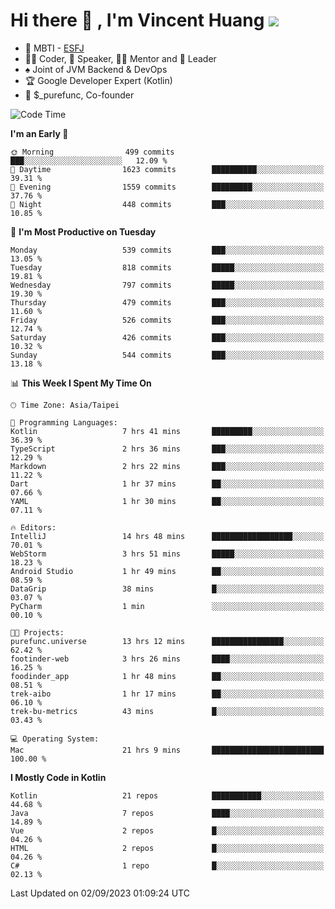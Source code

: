 # Hi there 👋 , I'm Vincent Huang ![](https://komarev.com/ghpvc/?username=Jian-Min-Huang)
- 👀 MBTI - [ESFJ](https://www.16personalities.com/esfj-personality)
- 👨‍💻 Coder, 🎤 Speaker, 👨‍🏫 Mentor and 🚀 Leader
- ♠️ Joint of JVM Backend & DevOps
- 🏆 Google Developer Expert (Kotlin)
- 💼 $_purefunc, Co-founder

<!--START_SECTION:waka-->
![Code Time](http://img.shields.io/badge/Code%20Time-2%2C510%20hrs%2019%20mins-blue)

**I'm an Early 🐤** 

```text
🌞 Morning                499 commits         ███░░░░░░░░░░░░░░░░░░░░░░   12.09 % 
🌆 Daytime                1623 commits        ██████████░░░░░░░░░░░░░░░   39.31 % 
🌃 Evening                1559 commits        █████████░░░░░░░░░░░░░░░░   37.76 % 
🌙 Night                  448 commits         ███░░░░░░░░░░░░░░░░░░░░░░   10.85 % 
```
📅 **I'm Most Productive on Tuesday** 

```text
Monday                   539 commits         ███░░░░░░░░░░░░░░░░░░░░░░   13.05 % 
Tuesday                  818 commits         █████░░░░░░░░░░░░░░░░░░░░   19.81 % 
Wednesday                797 commits         █████░░░░░░░░░░░░░░░░░░░░   19.30 % 
Thursday                 479 commits         ███░░░░░░░░░░░░░░░░░░░░░░   11.60 % 
Friday                   526 commits         ███░░░░░░░░░░░░░░░░░░░░░░   12.74 % 
Saturday                 426 commits         ███░░░░░░░░░░░░░░░░░░░░░░   10.32 % 
Sunday                   544 commits         ███░░░░░░░░░░░░░░░░░░░░░░   13.18 % 
```


📊 **This Week I Spent My Time On** 

```text
🕑︎ Time Zone: Asia/Taipei

💬 Programming Languages: 
Kotlin                   7 hrs 41 mins       █████████░░░░░░░░░░░░░░░░   36.39 % 
TypeScript               2 hrs 36 mins       ███░░░░░░░░░░░░░░░░░░░░░░   12.29 % 
Markdown                 2 hrs 22 mins       ███░░░░░░░░░░░░░░░░░░░░░░   11.22 % 
Dart                     1 hr 37 mins        ██░░░░░░░░░░░░░░░░░░░░░░░   07.66 % 
YAML                     1 hr 30 mins        ██░░░░░░░░░░░░░░░░░░░░░░░   07.11 % 

🔥 Editors: 
IntelliJ                 14 hrs 48 mins      ██████████████████░░░░░░░   70.01 % 
WebStorm                 3 hrs 51 mins       █████░░░░░░░░░░░░░░░░░░░░   18.23 % 
Android Studio           1 hr 49 mins        ██░░░░░░░░░░░░░░░░░░░░░░░   08.59 % 
DataGrip                 38 mins             █░░░░░░░░░░░░░░░░░░░░░░░░   03.07 % 
PyCharm                  1 min               ░░░░░░░░░░░░░░░░░░░░░░░░░   00.10 % 

🐱‍💻 Projects: 
purefunc.universe        13 hrs 12 mins      ████████████████░░░░░░░░░   62.42 % 
footinder-web            3 hrs 26 mins       ████░░░░░░░░░░░░░░░░░░░░░   16.25 % 
foodinder_app            1 hr 48 mins        ██░░░░░░░░░░░░░░░░░░░░░░░   08.51 % 
trek-aibo                1 hr 17 mins        ██░░░░░░░░░░░░░░░░░░░░░░░   06.10 % 
trek-bu-metrics          43 mins             █░░░░░░░░░░░░░░░░░░░░░░░░   03.43 % 

💻 Operating System: 
Mac                      21 hrs 9 mins       █████████████████████████   100.00 % 
```

**I Mostly Code in Kotlin** 

```text
Kotlin                   21 repos            ███████████░░░░░░░░░░░░░░   44.68 % 
Java                     7 repos             ████░░░░░░░░░░░░░░░░░░░░░   14.89 % 
Vue                      2 repos             █░░░░░░░░░░░░░░░░░░░░░░░░   04.26 % 
HTML                     2 repos             █░░░░░░░░░░░░░░░░░░░░░░░░   04.26 % 
C#                       1 repo              █░░░░░░░░░░░░░░░░░░░░░░░░   02.13 % 
```




 Last Updated on 02/09/2023 01:09:24 UTC
<!--END_SECTION:waka-->
